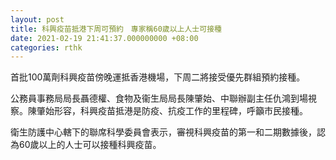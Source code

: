 ```yaml
---
layout: post
title: 科興疫苗抵港下周可預約　專家稱60歲以上人士可接種
date: 2021-02-19 21:41:37.000000000 +08:00
categories: rthk
---
```


首批100萬劑科興疫苗傍晚運抵香港機場，下周二將接受優先群組預約接種。

公務員事務局局長聶德權、食物及衞生局局長陳肇始、中聯辦副主任仇鴻到場視察。陳肇始形容，科興疫苗抵港是防疫、抗疫工作的里程碑，呼籲市民接種。

衛生防護中心轄下的聯席科學委員會表示，審視科興疫苗的第一和二期數據後，認為60歲以上的人士可以接種科興疫苗。

